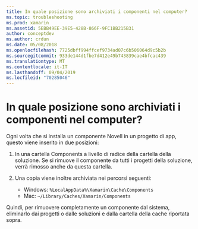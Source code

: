 ```yaml
---
title: In quale posizione sono archiviati i componenti nel computer?
ms.topic: troubleshooting
ms.prod: xamarin
ms.assetid: 5EBB49EE-39E5-428B-866F-9FC1BB215B31
author: conceptdev
ms.author: crdun
ms.date: 05/08/2018
ms.openlocfilehash: 7725dbff994ffcef9734ad07c6b506064d9c5b2b
ms.sourcegitcommit: 933de144d1fbe7d412e49b743839cae4bfcac439
ms.translationtype: MT
ms.contentlocale: it-IT
ms.lasthandoff: 09/04/2019
ms.locfileid: "70285046"
---
```

# <a name="where-are-the-components-stored-on-my-machine"></a>In quale posizione sono archiviati i componenti nel computer?

Ogni volta che si installa un componente Novell in un progetto di app, questo viene inserito in due posizioni:

1. In una cartella Components a livello di radice della cartella della soluzione. Se si rimuove il componente da tutti i progetti della soluzione, verrà rimosso anche da questa cartella.

2. Una copia viene inoltre archiviata nei percorsi seguenti:
    - Windows: `%LocalAppData%\Xamarin\Cache\Components`
    - Mac: `~/Library/Caches/Xamarin/Components`

Quindi, per rimuovere completamente un componente dal sistema, eliminarlo dai progetti o dalle soluzioni e dalla cartella della cache riportata sopra.
